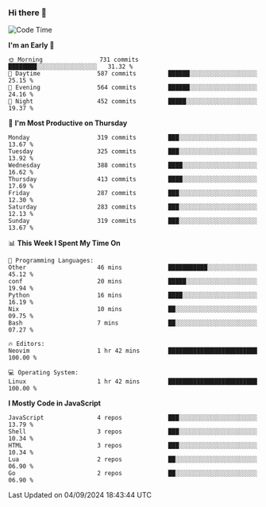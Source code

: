 ### Hi there 👋
<!--START_SECTION:waka-->
![Code Time](http://img.shields.io/badge/Code%20Time-336%20hrs%207%20mins-blue)

**I'm an Early 🐤** 

```text
🌞 Morning                731 commits         ████████░░░░░░░░░░░░░░░░░   31.32 % 
🌆 Daytime                587 commits         ██████░░░░░░░░░░░░░░░░░░░   25.15 % 
🌃 Evening                564 commits         ██████░░░░░░░░░░░░░░░░░░░   24.16 % 
🌙 Night                  452 commits         █████░░░░░░░░░░░░░░░░░░░░   19.37 % 
```
📅 **I'm Most Productive on Thursday** 

```text
Monday                   319 commits         ███░░░░░░░░░░░░░░░░░░░░░░   13.67 % 
Tuesday                  325 commits         ███░░░░░░░░░░░░░░░░░░░░░░   13.92 % 
Wednesday                388 commits         ████░░░░░░░░░░░░░░░░░░░░░   16.62 % 
Thursday                 413 commits         ████░░░░░░░░░░░░░░░░░░░░░   17.69 % 
Friday                   287 commits         ███░░░░░░░░░░░░░░░░░░░░░░   12.30 % 
Saturday                 283 commits         ███░░░░░░░░░░░░░░░░░░░░░░   12.13 % 
Sunday                   319 commits         ███░░░░░░░░░░░░░░░░░░░░░░   13.67 % 
```


📊 **This Week I Spent My Time On** 

```text
💬 Programming Languages: 
Other                    46 mins             ███████████░░░░░░░░░░░░░░   45.12 % 
conf                     20 mins             █████░░░░░░░░░░░░░░░░░░░░   19.94 % 
Python                   16 mins             ████░░░░░░░░░░░░░░░░░░░░░   16.19 % 
Nix                      10 mins             ██░░░░░░░░░░░░░░░░░░░░░░░   09.75 % 
Bash                     7 mins              ██░░░░░░░░░░░░░░░░░░░░░░░   07.27 % 

🔥 Editors: 
Neovim                   1 hr 42 mins        █████████████████████████   100.00 % 

💻 Operating System: 
Linux                    1 hr 42 mins        █████████████████████████   100.00 % 
```

**I Mostly Code in JavaScript** 

```text
JavaScript               4 repos             ███░░░░░░░░░░░░░░░░░░░░░░   13.79 % 
Shell                    3 repos             ███░░░░░░░░░░░░░░░░░░░░░░   10.34 % 
HTML                     3 repos             ███░░░░░░░░░░░░░░░░░░░░░░   10.34 % 
Lua                      2 repos             ██░░░░░░░░░░░░░░░░░░░░░░░   06.90 % 
Go                       2 repos             ██░░░░░░░░░░░░░░░░░░░░░░░   06.90 % 
```




 Last Updated on 04/09/2024 18:43:44 UTC
<!--END_SECTION:waka-->

<!--
**YoganshSharma/YoganshSharma** is a ✨ _special_ ✨ repository because its `README.md` (this file) appears on your GitHub profile.

Here are some ideas to get you started:

- 🔭 I’m currently working on ...
- 🌱 I’m currently learning ...
- 👯 I’m looking to collaborate on ...
- 🤔 I’m looking for help with ...
- 💬 Ask me about ...
- 📫 How to reach me: ...
- 😄 Pronouns: ...
- ⚡ Fun fact: ...
-->
